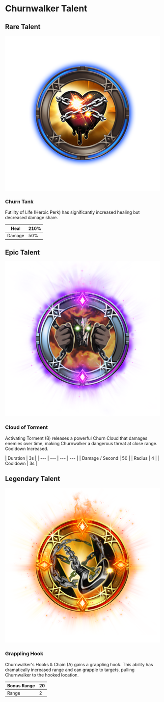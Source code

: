 # Churnwalker Talent

## Rare Talent

![](../../.gitbook/assets/churnwalker_rare.png)

### Churn Tank

Futility of Life \(Heroic Perk\) has significantly increased healing but decreased damage share.

| Heal | 210% |
| --- | --- |
| Damage | 50% |

## Epic Talent

![](../../.gitbook/assets/churnwalker_epic.png)

### Cloud of Torment

Activating Torment \(B\) releases a powerful Churn Cloud that damages enemies over time, making Churnwalker a dangerous threat at close range. Cooldown Increased.

| Duration | 3s |
| --- | --- | --- | --- |
| Damage / Second | 50 |
| Radius | 4 |
| Cooldown | 3s |

## Legendary Talent

![](../../.gitbook/assets/churnwalker_legendary.png)

### Grappling Hook

Churnwalker's Hooks & Chain \(A\) gains a grappling hook. This ability has dramatically increased range and can grapple to targets, pulling Churnwalker to the hooked location.

| Bonus Range | 20 |
| --- | --- |
| Range | 2 |

